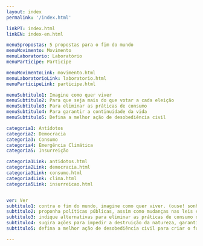 ```yaml
---
layout: index
permalink: '/index.html'

linkPT: index.html
linkEN: index-en.html

menu5propostas: 5 propostas para o fim do mundo
menuMovimento: Movimento
menuLaboratorio: Laboratório
menuParticipe: Participe

menuMovimentoLink: movimento.html
menuLaboratorioLink: laboratorio.html
menuParticipeLink: participe.html 

menuSubtitulo1: Imagine como quer viver
menuSubtitulo2: Para que seja mais do que votar a cada eleição
menuSubtitulo3: Para eliminar as práticas de consumo
menuSubtitulo4: Para garantir a continuidade da vida
menuSubtitulo5: Defina a melhor ação de desobediência civil

categoria1: Antídotos
categoria2: Democracia
categoria3: Consumo
categoria4: Emergência Climática
categoria5: Insurreição

categoria1Link: antidotos.html
categoria2Link: democracia.html
categoria3Link: consumo.html
categoria4Link: clima.html
categoria5Link: insurreicao.html


ver: Ver
subtitulo1: contra o fim do mundo, imagine como quer viver. (ouse! sonhe, crie, extrapole a razão)
subtitulo2: proponha políticas públicas, assim como mudanças nas leis e nas normas para reduzir as desigualdades de raça, gênero e classe e para que a democracia seja mais do que votar a cada eleição. (ouse! e seja objetivo)
subtitulo3: indique alternativas para eliminar as práticas de consumo que escravizam a nossa e as outras espécies. (ouse! e seja específico)
subtitulo4: sugira ações para impedir a destruição da natureza, garantindo a continuidade de todas as formas de vida no planeta . (ouse! e seja combatente)
subtitulo5: defina a melhor ação de desobediência civil para criar o futuro onde você quer viver! (ouse!)

---
```

